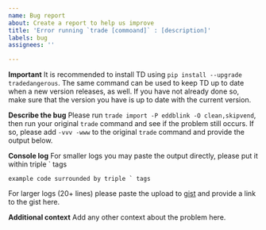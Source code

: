 ```yaml
---
name: Bug report
about: Create a report to help us improve
title: 'Error running `trade [commoand]` : [description]'
labels: bug
assignees: ''

---
```


**Important**
It is recommended to install TD using `pip install --upgrade tradedangerous`. The same command can be used to keep TD up to date when a new version releases, as well. If you have not already done so, make sure that the version you have is up to date with the current version.

**Describe the bug**
Please run `trade import -P eddblink -O clean,skipvend`, then run your original `trade` command and see if the problem still occurs. If so, please add `-vvv -www` to the original `trade` command and provide the output below.

**Console log**
For smaller logs you may paste the output directly, please put it within triple ` tags
```
example code surrounded by triple ` tags
```
For larger logs (20+ lines) please paste the upload to [gist](https://gist.github.com/) and provide a link to the gist here.

**Additional context**
Add any other context about the problem here.
